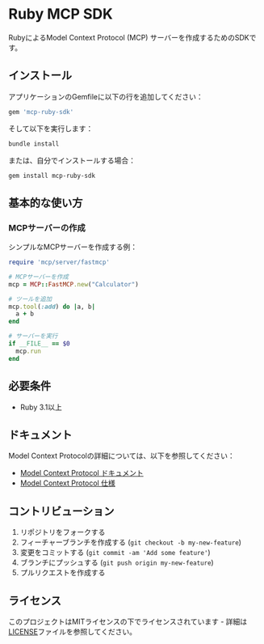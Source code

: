 # Ruby MCP SDK

RubyによるModel Context Protocol (MCP) サーバーを作成するためのSDKです。

## インストール

アプリケーションのGemfileに以下の行を追加してください：

```ruby
gem 'mcp-ruby-sdk'
```

そして以下を実行します：

```bash
bundle install
```

または、自分でインストールする場合：

```bash
gem install mcp-ruby-sdk
```

## 基本的な使い方

### MCPサーバーの作成

シンプルなMCPサーバーを作成する例：

```ruby
require 'mcp/server/fastmcp'

# MCPサーバーを作成
mcp = MCP::FastMCP.new("Calculator")

# ツールを追加
mcp.tool(:add) do |a, b|
  a + b
end

# サーバーを実行
if __FILE__ == $0
  mcp.run
end
```

## 必要条件

- Ruby 3.1以上

## ドキュメント

Model Context Protocolの詳細については、以下を参照してください：

- [Model Context Protocol ドキュメント](https://modelcontextprotocol.io)
- [Model Context Protocol 仕様](https://spec.modelcontextprotocol.io)

## コントリビューション

1. リポジトリをフォークする
2. フィーチャーブランチを作成する (`git checkout -b my-new-feature`)
3. 変更をコミットする (`git commit -am 'Add some feature'`)
4. ブランチにプッシュする (`git push origin my-new-feature`)
5. プルリクエストを作成する

## ライセンス

このプロジェクトはMITライセンスの下でライセンスされています - 詳細は[LICENSE](LICENSE)ファイルを参照してください。